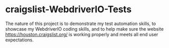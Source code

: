 # craigslist-WebdriverIO-Tests
The nature of this project is to demonstrate my test automation skills, 
to showcase my WebdriverIO coding skills, and
to help make sure the website https://houston.craigslist.org/ is working properly and meets all end user expectations.

